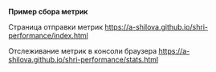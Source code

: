 **Пример сбора метрик**

Страница отправки метрик https://a-shilova.github.io/shri-performance/index.html

Отслеживание метрик в консоли браузера https://a-shilova.github.io/shri-performance/stats.html
